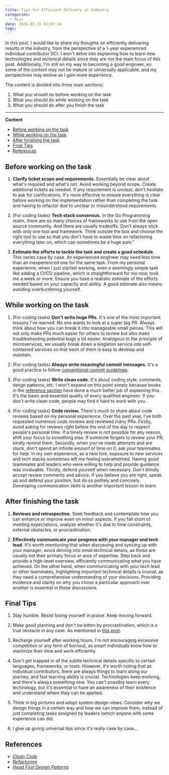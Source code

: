 ```yaml
---
title: Tips for Efficient Delivery in Industry
categories:
  - Misc
date: 2024-02-15 02:07:34
tags:
---
```



In this post, I would like to share my thoughts on efficiently delivering results in the industry, from the perspective of a 1-year experienced individual contributor (IC). I won't delve into explaining how to learn new technologies and technical details since they are not the main focus of this post. Additionally, I'm still on my way to becoming a good engineer, so some of the content may not be mature or universally applicable, and my perspectives may evolve as I gain more experience.

The content is divided into three main sections:

1. What you should do before working on the task
2. What you should do while working on the task
3. What you should do after you finish the task

---

**Content**

- [Before working on the task](#before-working-on-the-task)
- [While working on the task](#while-working-on-the-task)
- [After finishing the task](#after-finishing-the-task)
- [Final Tips](#final-tips)
- [References](#references)

## Before working on the task

1. **Clarify ticket scope and requirements.** Essentially be clear about what's required and what's not. Avoid working beyond scope. Create additional tickets as needed. If any requirement is unclear, don't hesitate to ask for clarifications. It's more effective to ensure everything is clear before working on the implementation rather than completing the task and having to refactor due to unclear or misunderstood requirements.

2. (For coding tasks) **Tech stack consensus.** In the Go Programming realm, there are so many choices of frameworks to use from the open source community. And there are usually tradeoffs. Don't always stick with only one tool and framework. Think outside the box and choose the right tool to use so that you don't have to waste time on refactoring everything later on, which can sometimes be a huge pain."

3. **Estimate the efforts to tackle the task and create a good schedule.** This varies case by case. An experienced engineer may need less time than an inexperienced one for the same task. From my personal experience, when I just started working, even a seemingly simple task like adding a CI/CD pipeline, which is straightforward for me now, took me a week or more. Ensure you have a realistic estimate of the efforts needed based on your capacity and ability. A good estimate also means avoiding overburdening yourself.

## While working on the task

1. (For coding tasks) **Don't write huge PRs.** It's one of the most important lessons I've learned. No one wants to look at a super big PR. Always think about how you can break it into manageable small pieces. This will not only make PRs much easier for others to review but also make troubleshooting potential bugs a lot easier. Analogous to the principle of microservices, we usually break down a singleton service into self-contained services so that each of them is easy to develop and maintain.

2. (For coding tasks) **Always write meaningful commit messages.** It's a good practice to follow [conventional commit guidelines](https://www.conventionalcommits.org/en/v1.0.0/).

3. (For coding tasks) **Write clean code.** It's about coding style, comments, desgn patterns, etc. I won't expand on this point simply because books in the [reference section](#references) have done a much better job of explaining this. It's the basic and essential quality of every qualified engineer. If you don't write clean code, people may find it hard to work with you.

4. (For coding tasks) **Code review.** There's much to share about code reviews based on my personal experience. Over the past year, I've both requested numerous code reviews and reviewed many PRs. Firstly, avoid asking for reviews right before the end of the day to respect people's personal time. If a timely review is not possible for any reason, shift your focus to something else. If someone forgets to review your PR, kindly remind them. Secondly, when you've made attempts and are stuck, don't spend an infinite amount of time on it; ask your teammates for help. In my own experience, as a new hire, exposure to new services and tech stacks sometimes left me feeling overwhelmed. Having good teammates and leaders who were willing to help and provide guidance was invaluable. Thirdly, defend yourself when necessary. Don't blindly accept review comments and advice. If you believe you are right, speak up and defend your position, but do so politely and concisely. Developing communication skills is another important lesson to learn.

## After finishing the task

1. **Reviews and retrospective.** Seek feedback and contemplate how you can enhance or improve even on minor aspects. If you fall short of meeting expectations, analyze whether it's due to time constraints, external obstacles, or procrastination.

2. **Effectively communicate your progress with your manager and tech lead.** It's worth mentioning that when discussing and syncing up with your manager, avoid delving into small technical details, as those are usually not their primary focus or area of expertise. Step back and provide a high-level overview, efficiently communicating what you have achieved. On the other hand, when communicating with your tech lead or other teammates, highlighting important technical details is crucial, as they need a comprehensive understanding of your decisions. Providing evidence and clarity on why you chose a particular approach over another is essential in these discussions.

## Final Tips

1. Stay humble. Resist losing yourself in praise. Keep moving forward.

2. Make good planning and don't be bitten by procrastination, which is a true obstacle in any case. As mentioned in [this post](https://aden-q.github.io/Learning-How-to-Learn-Course-Notes/).

3. Recharge yourself after working hours. I'm not encouraging excessive competition or any form of burnout, as smart individuals know how to maximize their time and work efficiently.

4. Don't get trapped in all the subtle technical details specific to certain languages, frameworks, or tools. However, it's worth noting that as individual contributors, there are always things to learn along our journey, and fast learning ability is crucial. Technologies keep evolving, and there's always something new. You can't possibly learn every technology, but it's essential to have an awareness of their existence and understand where they can be applied.

5. Think in big pictures and adopt system design views. Consider why we design things in a certain way and how we can improve them, instead of just completing tasks assigned by leaders (which anyone with some experience can do).

6. I give up giving universal tips since it's really case by case...

## References

- [*Clean Code*](https://book.douban.com/subject/3032825/)
- [*Refactoring*](https://book.douban.com/subject/1419359/)
- [*Head First Design Patterns*](https://book.douban.com/subject/1400656/)
